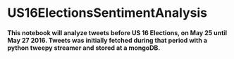 # US16ElectionsSentimentAnalysis

#### This notebook will analyze tweets before US 16 Elections, on May 25 until May 27 2016. Tweets was initially fetched during that period with a python tweepy streamer and stored at a mongoDB.
